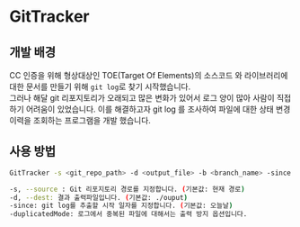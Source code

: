 # GitTracker

## 개발 배경

CC 인증을 위해 형상대상인 TOE(Target Of Elements)의 소스코드 와 라이브러리에 대한 문서를 만들기 위해 `git log`로 찾기 시작했습니다.  
그러나 해달 git 리포지토리가 오래되고 많은 변화가 있어서 로그 양이 많아 사람이 직접 하기 어려움이 있었습니다.
이를 해결하고자 git log 를 조사하여 파일에 대한 상태 변경이력을 조회하는 프로그램을 개발 했습니다.

## 사용 방법

```bash
GitTracker -s <git_repo_path> -d <output_file> -b <branch_name> -since <start_datetime> -duplicatedMode

-s, --source : Git 리포지토리 경로를 지정합니다. (기본값: 현재 경로)
-d, --dest: 결과 출력파일입니다. (기본값: ./ouput)
-since: git log를 추출할 시작 일자를 지정합니다. (기본값: 오늘날)
-duplicatedMode: 로그에서 중복된 파일에 대해서는 출력 방지 옵션입니다.
```

